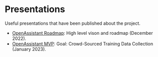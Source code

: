 # Presentations

Useful presentations that have been published about the project.

- [OpenAssistant Roadmap](https://docs.google.com/presentation/d/1n7IrAOVOqwdYgiYrXc8Sj0He8krn5MVZO_iLkCjTtu0/edit?usp=sharing):
  High level vison and roadmap (December 2022).
- [OpenAssistant MVP](https://docs.google.com/presentation/d/1MXH5kJcew7h1aA9PBx2MirkEkjCBLnABbbrPsgbcyQg/edit?usp=sharing):
  Goal: Crowd-Sourced Training Data Collection (January 2023).
